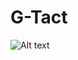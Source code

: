 # G-Tact

![Alt text](relative/C:\Users\alla2\Documents\ShareX\Screenshots\2021-12/to/Unity_8VZcxr0kqI.png?raw=true "Title")

